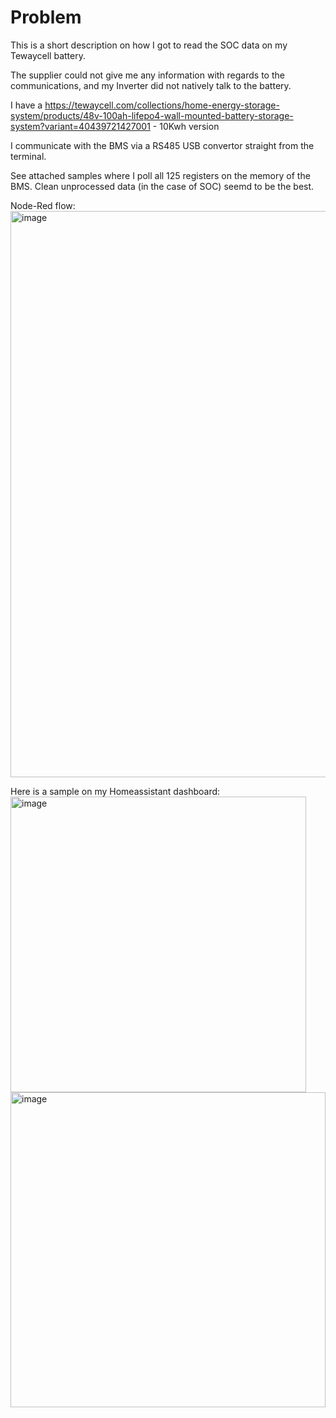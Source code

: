# Problem

This is a short description on how I got to read the SOC data on my Tewaycell battery.

The supplier could not give me any information with regards to the communications, and my Inverter did not natively talk to the battery.

I have a https://tewaycell.com/collections/home-energy-storage-system/products/48v-100ah-lifepo4-wall-mounted-battery-storage-system?variant=40439721427001 - 10Kwh version

I communicate with the BMS via a RS485 USB convertor straight from the terminal.

See attached samples where I poll all 125 registers on the memory of the BMS. Clean unprocessed data (in the case of SOC) seemd to be the best.

Node-Red flow:
<img width="906" alt="image" src="https://user-images.githubusercontent.com/13587376/210770682-07103b57-474e-4ccd-8139-617ac1da50e4.png">


Here is a sample on my Homeassistant dashboard:
<img width="473" alt="image" src="https://user-images.githubusercontent.com/13587376/210770498-d6fbcb7e-cc68-4b43-9f3b-0a3501baedbb.png">
<img width="504" alt="image" src="https://user-images.githubusercontent.com/13587376/212323189-4d3e4d1f-d356-4130-8d0d-c8f8d264593c.png">
